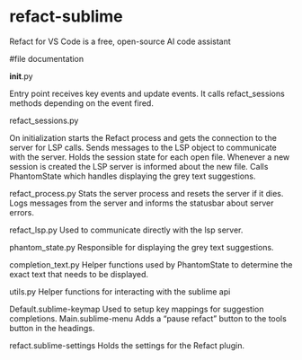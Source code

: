 # refact-sublime
Refact for VS Code is a free, open-source AI code assistant

#file documentation

__init__.py

Entry point receives key events and update events. It calls refact_sessions methods depending on the event fired. 

refact_sessions.py

On initialization starts the Refact process and gets the connection to the server for LSP calls. 
Sends messages to the LSP object to communicate with the server. 
Holds the session state for each open file. Whenever a new session is created the LSP server is informed about the new file. 
Calls PhantomState which handles displaying the grey text suggestions. 

refact_process.py
Stats the server process and resets the server if it dies. Logs messages from the server and informs the statusbar about server errors. 

refact_lsp.py
Used to communicate directly with the lsp server. 

phantom_state.py
Responsible for displaying the grey text suggestions. 

completion_text.py
Helper functions used by PhantomState to determine the exact text that needs to be displayed. 

utils.py
Helper functions for interacting with the sublime api


Default.sublime-keymap
Used to setup key mappings for suggestion completions. 
Main.sublime-menu
Adds a “pause refact” button to the tools button in the headings.

refact.sublime-settings
Holds the settings for the Refact plugin. 
